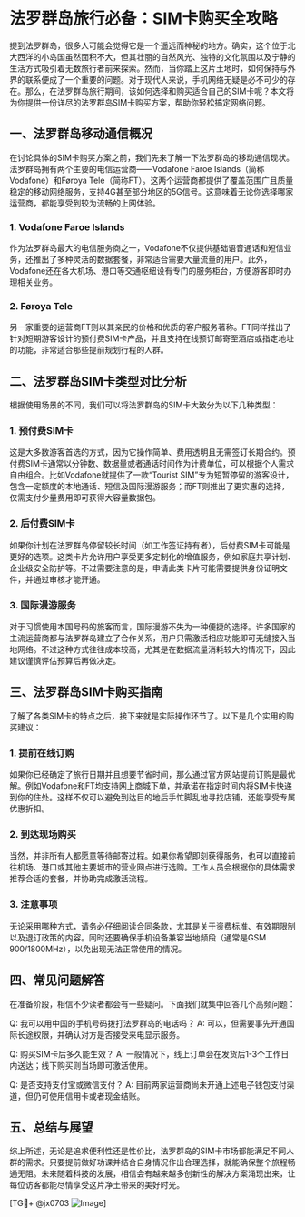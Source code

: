 # 法罗群岛旅行必备：SIM卡购买全攻略

提到法罗群岛，很多人可能会觉得它是一个遥远而神秘的地方。确实，这个位于北大西洋的小岛国虽然面积不大，但其壮丽的自然风光、独特的文化氛围以及宁静的生活方式吸引着无数旅行者前来探索。然而，当你踏上这片土地时，如何保持与外界的联系便成了一个重要的问题。对于现代人来说，手机网络无疑是必不可少的存在。那么，在法罗群岛旅行期间，该如何选择和购买适合自己的SIM卡呢？本文将为你提供一份详尽的法罗群岛SIM卡购买方案，帮助你轻松搞定网络问题。

## 一、法罗群岛移动通信概况

在讨论具体的SIM卡购买方案之前，我们先来了解一下法罗群岛的移动通信现状。法罗群岛拥有两个主要的电信运营商——Vodafone Faroe Islands（简称Vodafone）和Føroya Tele（简称FT）。这两个运营商都提供了覆盖范围广且质量稳定的移动网络服务，支持4G甚至部分地区的5G信号。这意味着无论你选择哪家运营商，都能享受到较为流畅的上网体验。

### 1. Vodafone Faroe Islands
作为法罗群岛最大的电信服务商之一，Vodafone不仅提供基础语音通话和短信业务，还推出了多种灵活的数据套餐，非常适合需要大量流量的用户。此外，Vodafone还在各大机场、港口等交通枢纽设有专门的服务柜台，方便游客即时办理相关业务。

### 2. Føroya Tele
另一家重要的运营商FT则以其亲民的价格和优质的客户服务著称。FT同样推出了针对短期游客设计的预付费SIM卡产品，并且支持在线预订邮寄至酒店或指定地址的功能，非常适合那些提前规划行程的人群。

## 二、法罗群岛SIM卡类型对比分析

根据使用场景的不同，我们可以将法罗群岛的SIM卡大致分为以下几种类型：

### 1. 预付费SIM卡
这是大多数游客首选的方式，因为它操作简单、费用透明且无需签订长期合约。预付费SIM卡通常以分钟数、数据量或者通话时间作为计费单位，可以根据个人需求自由组合。比如Vodafone就提供了一款“Tourist SIM”专为短暂停留的游客设计，包含一定额度的本地通话、短信及国际漫游服务；而FT则推出了更实惠的选择，仅需支付少量费用即可获得大容量数据包。

### 2. 后付费SIM卡
如果你计划在法罗群岛停留较长时间（如工作签证持有者），后付费SIM卡可能是更好的选项。这类卡片允许用户享受更多定制化的增值服务，例如家庭共享计划、企业级安全防护等。不过需要注意的是，申请此类卡片可能需要提供身份证明文件，并通过审核才能开通。

### 3. 国际漫游服务
对于习惯使用本国号码的旅客而言，国际漫游不失为一种便捷的选择。许多国家的主流运营商都与法罗群岛建立了合作关系，用户只需激活相应功能即可无缝接入当地网络。不过这种方式往往成本较高，尤其是在数据流量消耗较大的情况下，因此建议谨慎评估预算后再做决定。

## 三、法罗群岛SIM卡购买指南

了解了各类SIM卡的特点之后，接下来就是实际操作环节了。以下是几个实用的购买建议：

### 1. 提前在线订购
如果你已经确定了旅行日期并且想要节省时间，那么通过官方网站提前订购是最优解。例如Vodafone和FT均支持网上商城下单，并承诺在指定时间内将SIM卡快递到你的住处。这样不仅可以避免到达目的地后手忙脚乱地寻找店铺，还能享受专属优惠折扣。

### 2. 到达现场购买
当然，并非所有人都愿意等待邮寄过程。如果你希望即刻获得服务，也可以直接前往机场、港口或其他主要城市的营业网点进行选购。工作人员会根据你的具体需求推荐合适的套餐，并协助完成激活流程。

### 3. 注意事项
无论采用哪种方式，请务必仔细阅读合同条款，尤其是关于资费标准、有效期限制以及退订政策的内容。同时还要确保手机设备兼容当地频段（通常是GSM 900/1800MHz），以免出现无法正常使用的情况。

## 四、常见问题解答

在准备阶段，相信不少读者都会有一些疑问。下面我们就集中回答几个高频问题：

Q: 我可以用中国的手机号码拨打法罗群岛的电话吗？
A: 可以，但需要事先开通国际长途权限，并确认对方是否接受来电显示服务。

Q: 购买SIM卡后多久能生效？
A: 一般情况下，线上订单会在发货后1-3个工作日内送达；线下购买则当场即可激活使用。

Q: 是否支持支付宝或微信支付？
A: 目前两家运营商尚未开通上述电子钱包支付渠道，但仍可使用信用卡或者现金结账。

## 五、总结与展望

综上所述，无论是追求便利性还是性价比，法罗群岛的SIM卡市场都能满足不同人群的需求。只要提前做好功课并结合自身情况作出合理选择，就能确保整个旅程畅通无阻。未来随着科技的发展，相信会有越来越多创新性的解决方案涌现出来，让每位访客都能尽情享受这片净土带来的美好时光。

[TG💪+ @jx0703 ![Image](https://github.com/user-attachments/assets/dbca1d08-cadb-493c-b0ec-ad6f7a83f270)]